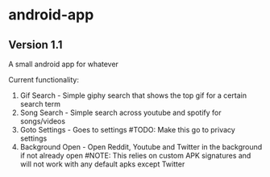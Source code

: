 # android-app
## Version 1.1

A small android app for whatever

Current functionality:
1. Gif Search - Simple giphy search that shows the top gif for a certain search term
2. Song Search - Simple search across youtube and spotify for songs/videos
3. Goto Settings - Goes to settings #TODO: Make this go to privacy settings
4. Background Open - Open Reddit, Youtube and Twitter in the background if not already open #NOTE: This relies on custom APK signatures and will not work with any default apks except Twitter
